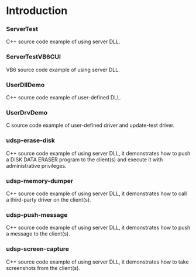 # Introduction
### ServerTest
C++ source code example of using server DLL.

### ServerTestVB6GUI
VB6 source code example of using server DLL.

### UserDllDemo
C++ source code example of user-defined DLL.

### UserDrvDemo
C source code example of user-defined driver and update-test driver.

### udsp-erase-disk
C++ source code example of using server DLL, it demonstrates how to push a DISK DATA ERASER program to the client(s) and execute it with administrative privileges.

### udsp-memory-dumper
C++ source code example of using server DLL, it demonstrates how to call a third-party driver on the client(s).

### udsp-push-message
C++ source code example of using server DLL, it demonstrates how to push a message to the client(s).

### udsp-screen-capture
C++ source code example of using server DLL, it demonstrates how to take screenshots from the client(s).
